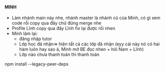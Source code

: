 #### MINH
- Làm nhánh main này nhe, nhánh master là nhánh cũ của Minh, có gì xem code rồi copy qua đây chứ đừng merge nhe
- Profile Lĩnh copy qua đây Lĩnh fix lại được rồi nhen
- Minh làm lại:
  + đăng nhập tutor
  + Lớp học đã nhận=> hiện tất cả các lớp đã nhận (eyy cái này nó có hai hàm luôn hay sao á, Minh mở BE đọc nhen + hỏi Nam + Lĩnh)
  + Lớp nào chưa thanh toán thì thanh toán 

npm install --legacy-peer-deps

